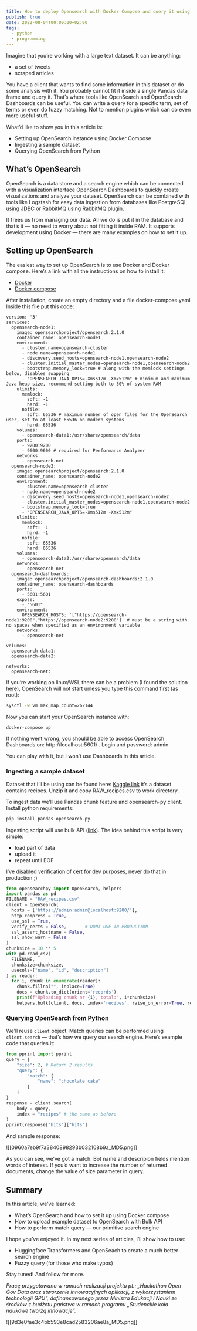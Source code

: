 ```yaml
---
title: How to deploy Opensearch with Docker Compose and query it using Python
publish: true
date: 2022-08-04T00:00:00+02:00
tags:
  - python
  - programming
---
```


Imagine that you’re working with a large text dataset. It can be anything:

- a set of tweets
- scraped articles

You have a client that wants to find some information in this dataset or do some analysis with it. You probably cannot fit it inside a single Pandas data frame and query it. That’s where tools like OpenSearch and OpenSearch Dashboards can be useful. You can write a query for a specific term, set of terms or even do fuzzy matching. Not to mention plugins which can do even more useful stuff.

What’d like to show you in this article is:

- Setting up OpenSearch instance using Docker Compose
- Ingesting a sample dataset
- Querying OpenSearch from Python

## What’s OpenSearch

OpenSearch is a data store and a search engine which can be connected with a visualization interface OpenSearch Dashboards to quickly create visualizations and analyze your dataset. OpenSearch can be combined with tools like Logstash for easy data ingestion from databases like PostgreSQL using JDBC or RabbitMQ using RabbitMQ plugin.

It frees us from managing our data. All we do is put it in the database and that’s it — no need to worry about not fitting it inside RAM. It supports development using Docker — there are many examples on how to set it up.

## Setting up OpenSearch

The easiest way to set up OpenSearch is to use Docker and Docker compose. Here’s a link with all the instructions on how to install it:

- [Docker](https://docs.docker.com/engine/install/)
- [Docker compose](https://docs.docker.com/compose/install/)

After installation, create an empty directory and a file docker-compose.yaml Inside this file put this code:

```
version: '3'
services:
  opensearch-node1:
    image: opensearchproject/opensearch:2.1.0
    container_name: opensearch-node1
    environment:
      - cluster.name=opensearch-cluster
      - node.name=opensearch-node1
      - discovery.seed_hosts=opensearch-node1,opensearch-node2
      - cluster.initial_master_nodes=opensearch-node1,opensearch-node2
      - bootstrap.memory_lock=true # along with the memlock settings below, disables swapping
      - "OPENSEARCH_JAVA_OPTS=-Xms512m -Xmx512m" # minimum and maximum Java heap size, recommend setting both to 50% of system RAM
    ulimits:
      memlock:
        soft: -1
        hard: -1
      nofile:
        soft: 65536 # maximum number of open files for the OpenSearch user, set to at least 65536 on modern systems
        hard: 65536
    volumes:
      - opensearch-data1:/usr/share/opensearch/data
    ports:
      - 9200:9200
      - 9600:9600 # required for Performance Analyzer
    networks:
      - opensearch-net
  opensearch-node2:
    image: opensearchproject/opensearch:2.1.0
    container_name: opensearch-node2
    environment:
      - cluster.name=opensearch-cluster
      - node.name=opensearch-node2
      - discovery.seed_hosts=opensearch-node1,opensearch-node2
      - cluster.initial_master_nodes=opensearch-node1,opensearch-node2
      - bootstrap.memory_lock=true
      - "OPENSEARCH_JAVA_OPTS=-Xms512m -Xmx512m"
    ulimits:
      memlock:
        soft: -1
        hard: -1
      nofile:
        soft: 65536
        hard: 65536
    volumes:
      - opensearch-data2:/usr/share/opensearch/data
    networks:
      - opensearch-net
  opensearch-dashboards:
    image: opensearchproject/opensearch-dashboards:2.1.0
    container_name: opensearch-dashboards
    ports:
      - 5601:5601
    expose:
      - "5601"
    environment:
      OPENSEARCH_HOSTS: '["https://opensearch-node1:9200","https://opensearch-node2:9200"]' # must be a string with no spaces when specified as an environment variable
    networks:
      - opensearch-net

volumes:
  opensearch-data1:
  opensearch-data2:

networks:
  opensearch-net:
```

If you’re working on linux/WSL there can be a problem (I found the solution [here](https://www.elastic.co/guide/en/elasticsearch/reference/current/vm-max-map-count.html)), OpenSearch will not start unless you type this command first (as root):

```sh
sysctl -w vm.max_map_count=262144
```

Now you can start your OpenSearch instance with:

```sh
docker-compose up
```

If nothing went wrong, you should be able to access OpenSearch Dashboards on: http://localhost:5601/ . Login and password: admin

You can play with it, but I won’t use Dashboards in this article.

### Ingesting a sample dataset

Dataset that I’ll be using can be found here: [Kaggle link](https://www.kaggle.com/datasets/shuyangli94/food-com-recipes-and-user-interactions?select=RAW_recipes.csv) it’s a dataset contains recipes. Unzip it and copy RAW_recipes.csv to work directory.

To ingest data we’ll use Pandas chunk feature and opensearch-py client. Install python requirements:

```sh
pip install pandas opensearch-py
```

Ingesting script will use bulk API ([link](https://opensearch-project.github.io/opensearch-py/api-ref/client.html?highlight=bulk#opensearchpy.OpenSearch.bulk)). The idea behind this script is very simple:

- load part of data
- upload it
- repeat until EOF

I’ve disabled verification of cert for dev purposes, never do that in production ;)

```python
from opensearchpy import OpenSearch, helpers
import pandas as pd
FILENAME = "RAW_recipes.csv"
client = OpenSearch(
  hosts = ['https://admin:admin@localhost:9200/'],
  http_compress = True,
  use_ssl = True,
  verify_certs = False,       # DONT USE IN PRODUCTION
  ssl_assert_hostname = False,
  ssl_show_warn = False
)
chunksize = 10 ** 5
with pd.read_csv(
  FILENAME,
  chunksize=chunksize,
  usecols=["name", "id", "description"]
) as reader:
  for i, chunk in enumerate(reader):
    chunk.fillna("", inplace=True)
    docs = chunk.to_dict(orient='records')
    print(f"Uploading chunk nr {i}, total:", i*chunksize)
    helpers.bulk(client, docs, index='recipes', raise_on_error=True, refresh=True)
```

### Querying OpenSearch from Python

We’ll reuse `client` object. Match queries can be performed using `client.search` — that’s how we query our search engine. Here’s example code that queries it:

```python
from pprint import pprint
query = {
    "size": 2, # Return 2 results
    "query": {
        "match": {
            "name": "chocolate cake"
        }
    }
}
response = client.search(
    body = query,
    index = "recipes" # the same as before
)
pprint(response["hits"]["hits"]
```

And sample response:

![[0960a7eb9f7a3840898293b032108b9a_MD5.png]]

As you can see, we’ve got a match. Bot name and descripion fields mention words of interest. If you’d want to increase the number of returned documents, change the value of size parameter in query.

## Summary

In this article, we’ve learned:

- What’s OpenSearch and how to set it up using Docker compose
- How to upload example dataset to OpenSearch with Bulk API
- How to perform match query — our primitive search engine

I hope you’ve enjoyed it. In my next series of articles, I’ll show how to use:

- Huggingface Transformers and OpenSeach to create a much better search engine
- Fuzzy query (for those who make typos)

Stay tuned! And follow for more.

_Pracę przygotowano w ramach realizacji projektu pt.: „Hackathon Open Gov Data oraz stworzenie innowacyjnych aplikacji, z wykorzystaniem technologii GPU”, dofinansowanego przez Ministra Edukacji i Nauki ze środków z budżetu państwa
w ramach programu „Studenckie koła naukowe tworzą innowacje”._

![[9d3e0fae3c4bb593e8cad2583206ae8a_MD5.png]]
